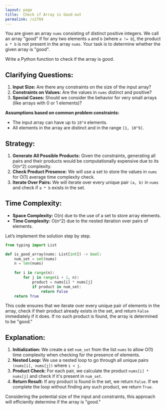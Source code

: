 ```yaml
---
layout: page
title:  Check if Array is Good-out
permalink: /s2784
---
```


You are given an array `nums` consisting of distinct positive integers. We call an array "good" if for any two elements `a` and `b` (where `a != b`), the product `a * b` is not present in the array `nums`. Your task is to determine whether the given array is "good".

Write a Python function to check if the array is good.

## Clarifying Questions:

1. **Input Size:** Are there any constraints on the size of the input array?
2. **Constraints on Values:** Are the values in `nums` distinct and positive?
3. **Special Cases:** Should we consider the behavior for very small arrays (like arrays with 0 or 1 elements)?

**Assumptions based on common problem constraints:**
- The input array can have up to `10^4` elements.
- All elements in the array are distinct and in the range `[1, 10^9]`.

## Strategy:

1. **Generate All Possible Products:** Given the constraints, generating all pairs and their products would be computationally expensive due to its O(n^2) complexity.
2. **Check Product Presence:** We will use a set to store the values in `nums` for O(1) average time complexity check.
3. **Iterate Over Pairs:** We will iterate over every unique pair `(a, b)` in `nums` and check if `a * b` exists in the set.

## Time Complexity:
- **Space Complexity:** O(n) due to the use of a set to store array elements.
- **Time Complexity:** O(n^2) due to the nested iteration over pairs of elements.

Let’s implement the solution step by step.

```python
from typing import List

def is_good_array(nums: List[int]) -> bool:
    num_set = set(nums)
    n = len(nums)
    
    for i in range(n):
        for j in range(i + 1, n):
            product = nums[i] * nums[j]
            if product in num_set:
                return False
    return True
```

This code ensures that we iterate over every unique pair of elements in the array, check if their product already exists in the set, and return `False` immediately if it does. If no such product is found, the array is determined to be "good."

## Explanation:
1. **Initialization:** We create a set `num_set` from the list `nums` to allow O(1) time complexity when checking for the presence of elements.
2. **Nested Loop:** We use a nested loop to go through all unique pairs `(nums[i], nums[j])` where `i < j`.
3. **Product Check:** For each pair, we calculate the product `nums[i] * nums[j]` and check if it's present in `num_set`.
4. **Return Result:** If any product is found in the set, we return `False`. If we complete the loop without finding any such product, we return `True`.

Considering the potential size of the input and constraints, this approach will efficiently determine if the array is "good."